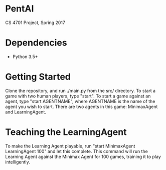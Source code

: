 # PentAI
CS 4701 Project, Spring 2017

# Dependencies
- Python 3.5+

# Getting Started
Clone the repository, and run ./main.py from the src/ directory.  To start a game with two human players, type "start".  To start a game against an agent, type "start AGENTNAME", where AGENTNAME is the name of the agent you wish to start.  There are two agents in this game: MinimaxAgent and LearningAgent.

# Teaching the LearningAgent
To make the Learning Agent playable, run "start MinimaxAgent LearningAgent 100" and let this complete.  This command will run the Learning Agent against the Minimax Agent for 100 games, training it to play intelligently.
